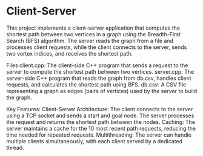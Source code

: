 # Client-Server
This project implements a client-server application that computes the shortest path between two vertices in a graph using the Breadth-First Search (BFS) algorithm. The server reads the graph from a file and processes client requests, while the client connects to the server, sends two vertex indices, and receives the shortest path.

Files
client.cpp: The client-side C++ program that sends a request to the server to compute the shortest path between two vertices.
server.cpp: The server-side C++ program that reads the graph from db.csv, handles client requests, and calculates the shortest path using BFS.
db.csv: A CSV file representing a graph as edges (pairs of vertices) used by the server to build the graph.

Key Features:
Client-Server Architecture: The client connects to the server using a TCP socket and sends a start and goal node. The server processes the request and returns the shortest path between the nodes.
Caching: The server maintains a cache for the 10 most recent path requests, reducing the time needed for repeated requests.
Multithreading: The server can handle multiple clients simultaneously, with each client served by a dedicated thread.
